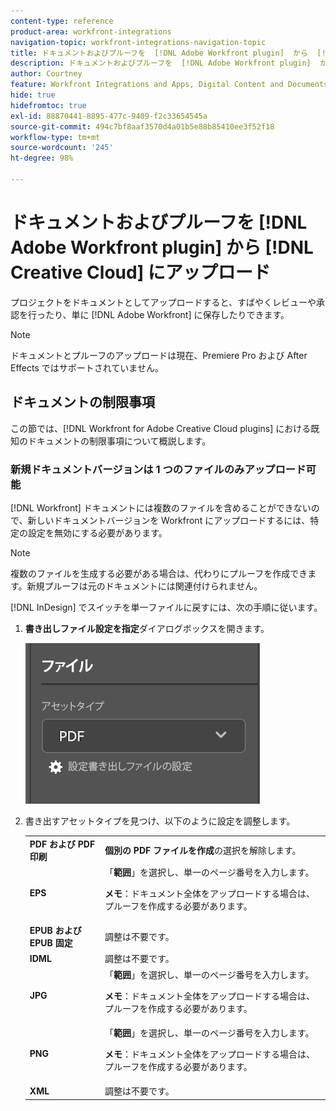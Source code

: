```yaml
---
content-type: reference
product-area: workfront-integrations
navigation-topic: workfront-integrations-navigation-topic
title: ドキュメントおよびプルーフを  [!DNL Adobe Workfront plugin]  から  [!DNL Creative Cloud] にアップロード
description: ドキュメントおよびプルーフを  [!DNL Adobe Workfront plugin]  から  [!DNL Creative Cloud] にアップロード
author: Courtney
feature: Workfront Integrations and Apps, Digital Content and Documents
hide: true
hidefromtoc: true
exl-id: 88870441-8895-477c-9409-f2c33654545a
source-git-commit: 494c7bf8aaf3570d4a01b5e88b85410ee3f52f18
workflow-type: tm+mt
source-wordcount: '245'
ht-degree: 98%

---
```


# ドキュメントおよびプルーフを [!DNL Adobe Workfront plugin] から [!DNL Creative Cloud] にアップロード

プロジェクトをドキュメントとしてアップロードすると、すばやくレビューや承認を行ったり、単に [!DNL Adobe Workfront] に保存したりできます。

>[!NOTE]
>
>ドキュメントとプルーフのアップロードは現在、Premiere Pro および After Effects ではサポートされていません。


## ドキュメントの制限事項

この節では、[!DNL Workfront for Adobe Creative Cloud plugins] における既知のドキュメントの制限事項について概説します。

### 新規ドキュメントバージョンは 1 つのファイルのみアップロード可能

[!DNL Workfront] ドキュメントには複数のファイルを含めることができないので、新しいドキュメントバージョンを Workfront にアップロードするには、特定の設定を無効にする必要があります。

>[!NOTE]
>
>複数のファイルを生成する必要がある場合は、代わりにプルーフを作成できます。新規プルーフは元のドキュメントには関連付けられません。



[!DNL InDesign] でスイッチを単一ファイルに戻すには、次の手順に従います。

1. **書き出しファイル設定を指定**&#x200B;ダイアログボックスを開きます。

   ![ ファイル書き出し設定 ](assets/file-export-settings.png)

1. 書き出すアセットタイプを見つけ、以下のように設定を調整します。

   <table>
    <tr>
    <td><strong>PDF および PDF 印刷</strong>
    </td>
    <td><strong>個別の PDF ファイルを作成</strong>の選択を解除します。
    </td>
    </tr>
    <tr>
    <td><strong>EPS</strong>
    </td>
    <td>「<strong>範囲</strong>」を選択し、単一のページ番号を入力します。 
    <p>
    <strong>メモ</strong>：ドキュメント全体をアップロードする場合は、プルーフを作成する必要があります。 
    </td>
    </tr>
    <tr>
    <td><strong>EPUB および EPUB 固定</strong>
    </td>
    <td>調整は不要です。
    </td>
    </tr>
    <tr>
    <td><strong>IDML</strong>
    </td>
    <td>調整は不要です。
    </td>
    </tr>
    <tr>
    <td><strong>JPG</strong>
    </td>
    <td>「<strong>範囲</strong>」を選択し、単一のページ番号を入力します。 
    <p>
    <strong>メモ</strong>：ドキュメント全体をアップロードする場合は、プルーフを作成する必要があります。 
    </td>
    </tr>
    <tr>
    <td><strong>PNG</strong>
    </td>
    <td>「<strong>範囲</strong>」を選択し、単一のページ番号を入力します。 
    <p>
    <strong>メモ</strong>：ドキュメント全体をアップロードする場合は、プルーフを作成する必要があります。 
    </td>
    </tr>
    <tr>
    <td><strong>XML</strong>
    </td>
    <td>調整は不要です。 
    </td>
    </tr>
    </table>
